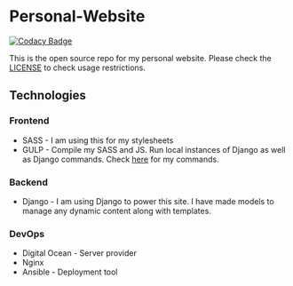 # Personal-Website
[![Codacy Badge](https://api.codacy.com/project/badge/Grade/d3a2cfc63f15473e854373679151cd88)](https://app.codacy.com/app/samroberts707/Personal-Website?utm_source=github.com&utm_medium=referral&utm_content=samroberts707/Personal-Website&utm_campaign=Badge_Grade_Dashboard)

This is the open source repo for my personal website. Please check the [LICENSE](https://github.com/samroberts707/Personal-Website/blob/master/LICENSE) to check usage restrictions.

## Technologies
### Frontend
* SASS - I am using this for my stylesheets
* GULP - Compile my SASS and JS. Run local instances of Django as well as Django commands. Check [here](https://github.com/samroberts707/Personal-Website/blob/master/frontend/gulpfile.js) for my commands.

### Backend
* Django - I am using Django to power this site. I have made models to manage any dynamic content along with templates.

### DevOps
* Digital Ocean - Server provider
* Nginx
* Ansible - Deployment tool
